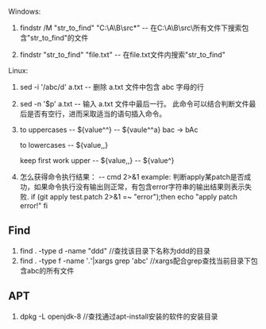 Windows:
1. findstr /M  "str_to_find"  "C:\A\B\src\*"
-- 在C:\A\B\src\所有文件下搜索包含"str_to_find"的文件

2. findstr "str_to_find"  "file.txt"
-- 在file.txt文件内搜索"str_to_find"


Linux:
1. sed -i '/abc/d' a.txt
-- 删除 a.txt 文件中包含 abc 字母的行

2. sed -n '$p' a.txt
-- 输入 a.txt 文件中最后一行。 此命令可以结合判断文件最后是否有空行，进而采取适当的语句插入命令。

3. to uppercases
   -- ${value^^}
   -- ${vaule^^a} bac -> bAc
    
   to lowercases
   -- ${value,,}
 
   keep first work upper
   -- ${value,,}
   -- ${value^}

4. 怎么获得命令执行结果：
  -- cmd 2>&1
  example: 判断apply某patch是否成功，如果命令执行没有输出则正常，有包含error字符串的输出结果则表示失败.
           if (git apply test.patch 2>&1 =~ "error");then
               echo "apply patch error!"
           fi
## Find
1. find . -type d -name "ddd" //查找该目录下名称为ddd的目录
2. find . -type f -name '*.*'|xargs grep 'abc'    //xargs配合grep查找当前目录下包含abc的所有文件

## APT
1. dpkg -L openjdk-8  //查找通过apt-install安装的软件的安装目录
